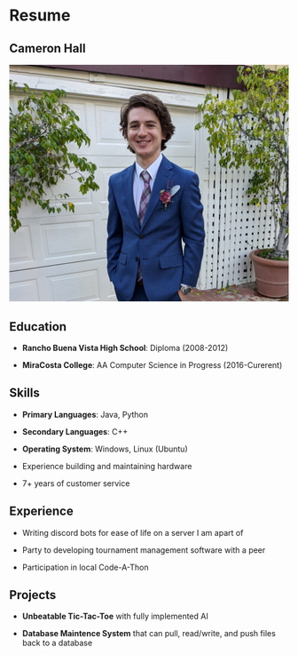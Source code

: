 # Resume

## Cameron Hall

![cameron profile](Profile.jpg)


## Education

- **Rancho Buena Vista High School**: Diploma (2008-2012)

- **MiraCosta College**: AA Computer Science in Progress (2016-Curerent)

 
## Skills

- **Primary Languages**: Java, Python

- **Secondary Languages**: C++

- **Operating System**: Windows, Linux (Ubuntu)

- Experience building and maintaining hardware

- 7+ years of customer service 


## Experience

- Writing discord bots for ease of life on a server I am apart of

- Party to developing tournament management software with a peer

- Participation in local Code-A-Thon


## Projects

- **Unbeatable Tic-Tac-Toe** with fully implemented AI

- **Database Maintence System** that can pull, read/write, and push files back to a database
